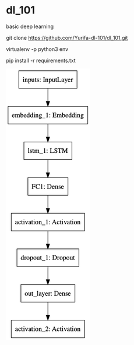 # dl_101
basic deep learning

  git clone https://github.com/Yurifa-dl-101/dl_101.git
  
  virtualenv -p python3 env
  
  pip install -r requirements.txt

![infrastructure](https://github.com/Yurifa-dl-101/dl_101/raw/master/model.png)
